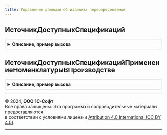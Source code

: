 ```yaml
---
title: Управление данными об изделиях переопределяемый
---
```



## ИсточникДоступныхСпецификаций
<details style="margin: 1em 0; padding: 0.5em; border: 1px solid #ccc; border-radius: 6px;">

<summary style="font-weight: bold; cursor: pointer;">Описание, пример вызова</summary>

```bsl

Процедура ИсточникДоступныхСпецификаций(ПараметрыЗапроса, ПараметрыВыбораСпецификаций) Экспорт
```

Пример вызова
```bsl
УправлениеДаннымиОбИзделияхПереопределяемый.ИсточникДоступныхСпецификаций(ПараметрыЗапроса, ПараметрыВыбораСпецификаций) 
```
</details>

## ИсточникДоступныхСпецификацийПрименениеНоменклатурыВПроизводстве
<details style="margin: 1em 0; padding: 0.5em; border: 1px solid #ccc; border-radius: 6px;">

<summary style="font-weight: bold; cursor: pointer;">Описание, пример вызова</summary>

```bsl

Процедура ИсточникДоступныхСпецификацийПрименениеНоменклатурыВПроизводстве(ПараметрыЗапроса, ПараметрыВыбораСпецификаций) Экспорт
```

Пример вызова
```bsl
УправлениеДаннымиОбИзделияхПереопределяемый.ИсточникДоступныхСпецификацийПрименениеНоменклатурыВПроизводстве(ПараметрыЗапроса, ПараметрыВыбораСпецификаций) 
```
</details>

---

© 2024, **ООО 1С-Софт**  
Все права защищены. Эта программа и сопроводительные материалы предоставляются  
в соответствии с условиями лицензии [Attribution 4.0 International (CC BY 4.0)](https://creativecommons.org/licenses/by/4.0/legalcode).

---
